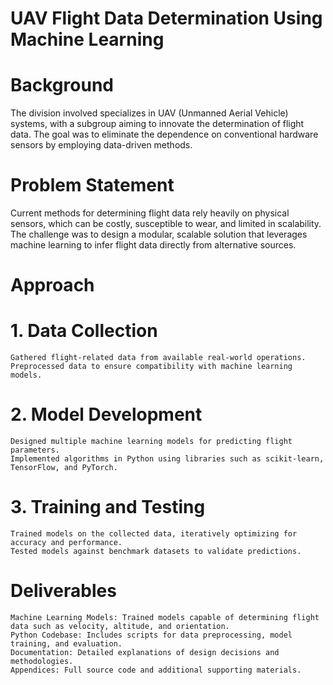 # UAV Flight Data Determination Using Machine Learning
# Background

The division involved specializes in UAV (Unmanned Aerial Vehicle) systems, with a subgroup aiming to innovate the determination of flight data. The goal was to eliminate the dependence on conventional hardware sensors by employing data-driven methods.

# Problem Statement

Current methods for determining flight data rely heavily on physical sensors, which can be costly, susceptible to wear, and limited in scalability. The challenge was to design a modular, scalable solution that leverages machine learning to infer flight data directly from alternative sources.

# Approach
# 1. Data Collection

    Gathered flight-related data from available real-world operations.
    Preprocessed data to ensure compatibility with machine learning models.

# 2. Model Development

    Designed multiple machine learning models for predicting flight parameters.
    Implemented algorithms in Python using libraries such as scikit-learn, TensorFlow, and PyTorch.

# 3. Training and Testing

    Trained models on the collected data, iteratively optimizing for accuracy and performance.
    Tested models against benchmark datasets to validate predictions.

# Deliverables

    Machine Learning Models: Trained models capable of determining flight data such as velocity, altitude, and orientation.
    Python Codebase: Includes scripts for data preprocessing, model training, and evaluation.
    Documentation: Detailed explanations of design decisions and methodologies.
    Appendices: Full source code and additional supporting materials.
